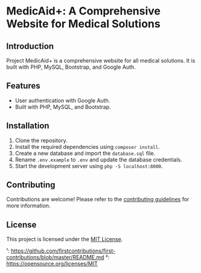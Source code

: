 # MedicAid+: A Comprehensive Website for Medical Solutions

## Introduction

Project MedicAid+ is a comprehensive website for all medical solutions. It is built with PHP, MySQL, Bootstrap, and Google Auth.

## Features

- User authentication with Google Auth.
- Built with PHP, MySQL, and Bootstrap.

## Installation

1. Clone the repository.
2. Install the required dependencies using `composer install`.
3. Create a new database and import the `database.sql` file.
4. Rename `.env.example` to `.env` and update the database credentials.
5. Start the development server using `php -S localhost:8000`.

## Contributing

Contributions are welcome! Please refer to the [contributing guidelines](^1^) for more information.

## License

This project is licensed under the [MIT License](^2^).

¹: https://github.com/firstcontributions/first-contributions/blob/master/README.md
²: https://opensource.org/licenses/MIT
